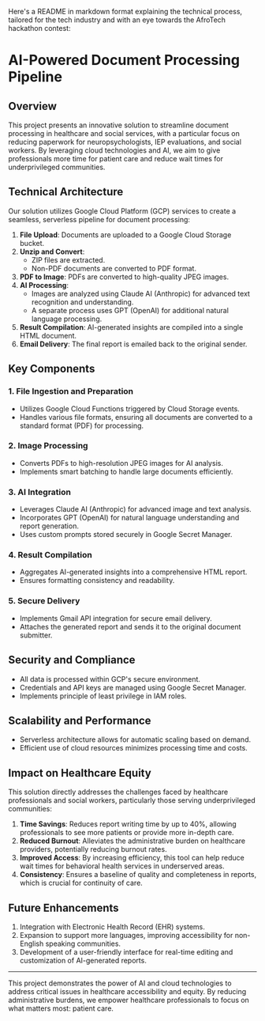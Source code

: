 Here's a README in markdown format explaining the technical process, tailored for the tech industry and with an eye towards the AfroTech hackathon contest:

# AI-Powered Document Processing Pipeline

## Overview

This project presents an innovative solution to streamline document processing in healthcare and social services, with a particular focus on reducing paperwork for neuropsychologists, IEP evaluations, and social workers. By leveraging cloud technologies and AI, we aim to give professionals more time for patient care and reduce wait times for underprivileged communities.

## Technical Architecture

Our solution utilizes Google Cloud Platform (GCP) services to create a seamless, serverless pipeline for document processing:

1. **File Upload**: Documents are uploaded to a Google Cloud Storage bucket.
2. **Unzip and Convert**: 
   - ZIP files are extracted.
   - Non-PDF documents are converted to PDF format.
3. **PDF to Image**: PDFs are converted to high-quality JPEG images.
4. **AI Processing**: 
   - Images are analyzed using Claude AI (Anthropic) for advanced text recognition and understanding.
   - A separate process uses GPT (OpenAI) for additional natural language processing.
5. **Result Compilation**: AI-generated insights are compiled into a single HTML document.
6. **Email Delivery**: The final report is emailed back to the original sender.

## Key Components

### 1. File Ingestion and Preparation
- Utilizes Google Cloud Functions triggered by Cloud Storage events.
- Handles various file formats, ensuring all documents are converted to a standard format (PDF) for processing.

### 2. Image Processing
- Converts PDFs to high-resolution JPEG images for AI analysis.
- Implements smart batching to handle large documents efficiently.

### 3. AI Integration
- Leverages Claude AI (Anthropic) for advanced image and text analysis.
- Incorporates GPT (OpenAI) for natural language understanding and report generation.
- Uses custom prompts stored securely in Google Secret Manager.

### 4. Result Compilation
- Aggregates AI-generated insights into a comprehensive HTML report.
- Ensures formatting consistency and readability.

### 5. Secure Delivery
- Implements Gmail API integration for secure email delivery.
- Attaches the generated report and sends it to the original document submitter.

## Security and Compliance

- All data is processed within GCP's secure environment.
- Credentials and API keys are managed using Google Secret Manager.
- Implements principle of least privilege in IAM roles.

## Scalability and Performance

- Serverless architecture allows for automatic scaling based on demand.
- Efficient use of cloud resources minimizes processing time and costs.

## Impact on Healthcare Equity

This solution directly addresses the challenges faced by healthcare professionals and social workers, particularly those serving underprivileged communities:

1. **Time Savings**: Reduces report writing time by up to 40%, allowing professionals to see more patients or provide more in-depth care.
2. **Reduced Burnout**: Alleviates the administrative burden on healthcare providers, potentially reducing burnout rates.
3. **Improved Access**: By increasing efficiency, this tool can help reduce wait times for behavioral health services in underserved areas.
4. **Consistency**: Ensures a baseline of quality and completeness in reports, which is crucial for continuity of care.

## Future Enhancements

1. Integration with Electronic Health Record (EHR) systems.
2. Expansion to support more languages, improving accessibility for non-English speaking communities.
3. Development of a user-friendly interface for real-time editing and customization of AI-generated reports.

---

This project demonstrates the power of AI and cloud technologies to address critical issues in healthcare accessibility and equity. By reducing administrative burdens, we empower healthcare professionals to focus on what matters most: patient care.
